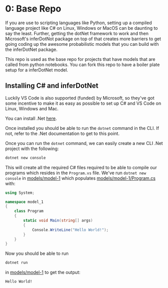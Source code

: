 # 0: Base Repo

If you are use to scripting languages like Python, setting up a compiled language project like C# on Linux, Windows or MacOS can be daunting to say the least. Further, getting the dotNet framework to work and then Microsoft's inferDotNot package on top of that creates more barriers to get going coding up the awesome probabilistic models that you can build with the inferDotNet package. 

This repo is used as the base repo for projects that have models that are called from python notebooks. You can fork this repo to have a boiler plate setup for a inferDotNet model.

## Installing C# and inferDotNet

Luckily VS Code is also supported (funded) by Microsoft, so they've got some incentive to make it as easy as possible to set up C# and VS Code on Linux, Windows and Mac.

You can install .Net <a href="https://dotnet.microsoft.com/download">here</a>.

Once installed you should be able to run the `dotnet` command in the CLI. If not, refer to the .Net documentation to get to this point.

Once you can run the `dotnet` command, we can easily create a new CLI .Net project with the following:

```bash
dotnet new console
```

This will create all the required C# files required to be able to compile our programs which resides in the `Program.vs` file. We've run `dotnet new console` in <a href="https://github.com/infer-dot-net/0-base-repo/tree/v0.1.0/models/model-1">models/model-1</a> which populates <a href="https://raw.githubusercontent.com/infer-dot-net/0-base-repo/v0.1.0/models/model-1/Program.cs">models/model-1/Program.cs</a> with:


```csharp
using System;

namespace model_1
{
    class Program
    {
        static void Main(string[] args)
        {
            Console.WriteLine("Hello World!");
        }
    }
}
```

Now you should be able to run

```bash
dotnet run
```

in <a href="https://github.com/infer-dot-net/0-base-repo/tree/v0.1.0/models/model-1">models/model-1</a> to get the output:

```log
Hello World!
```

